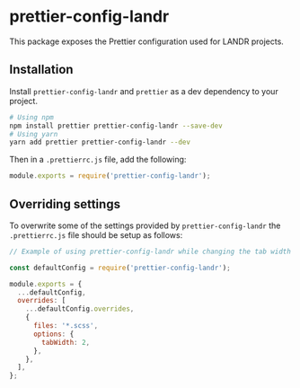 # prettier-config-landr

This package exposes the Prettier configuration used for LANDR projects.

## Installation

Install `prettier-config-landr` and `prettier` as a dev dependency to your project.

```bash
# Using npm
npm install prettier prettier-config-landr --save-dev
# Using yarn
yarn add prettier prettier-config-landr --dev
```

Then in a `.prettierrc.js` file, add the following:

```js
module.exports = require('prettier-config-landr');
```

## Overriding settings

To overwrite some of the settings provided by `prettier-config-landr` the `.prettierrc.js` file should be setup as follows:

```js
// Example of using prettier-config-landr while changing the tab width for .scss files to 2 spaces

const defaultConfig = require('prettier-config-landr');

module.exports = {
  ...defaultConfig,
  overrides: [
    ...defaultConfig.overrides,
    {
      files: '*.scss',
      options: {
        tabWidth: 2,
      },
    },
  ],
};
```
